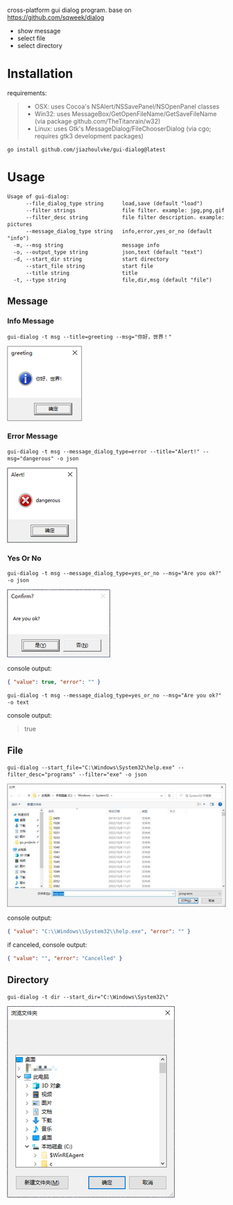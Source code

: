 cross-platform gui dialog program. base on <https://github.com/sqweek/dialog>

- show message
- select file
- select directory

# Installation

requirements:

> - OSX: uses Cocoa's NSAlert/NSSavePanel/NSOpenPanel classes
> - Win32: uses MessageBox/GetOpenFileName/GetSaveFileName (via package github.com/TheTitanrain/w32)
> - Linux: uses Gtk's MessageDialog/FileChooserDialog (via cgo; requires gtk3 development packages)

```
go install github.com/jiazhoulvke/gui-dialog@latest
```

# Usage

```
Usage of gui-dialog:
      --file_dialog_type string      load,save (default "load")
      --filter strings               file filter. example: jpg,png,gif
      --filter_desc string           file filter description. example: pictures
      --message_dialog_type string   info,error,yes_or_no (default "info")
  -m, --msg string                   message info
  -o, --output_type string           json,text (default "text")
  -d, --start_dir string             start directory
      --start_file string            start file
      --title string                 title
  -t, --type string                  file,dir,msg (default "file")
```

## Message

### Info Message

```
gui-dialog -t msg --title=greeting --msg="你好，世界！"
```

![msg info](https://raw.githubusercontent.com/jiazhoulvke/gui-dialog/master/assets/example_msg_info.png?sanitize=true&raw=true)

### Error Message

```
gui-dialog -t msg --message_dialog_type=error --title="Alert!" --msg="dangerous" -o json
```

![msg error](https://raw.githubusercontent.com/jiazhoulvke/gui-dialog/master/assets/example_msg_error.png?sanitize=true&raw=true)

### Yes Or No

```
gui-dialog -t msg --message_dialog_type=yes_or_no --msg="Are you ok?" -o json
```

![msg yes or no](https://raw.githubusercontent.com/jiazhoulvke/gui-dialog/master/assets/example_msg_yes_or_no.png?sanitize=true&raw=true)

console output:

```json
{ "value": true, "error": "" }
```

```
gui-dialog -t msg --message_dialog_type=yes_or_no --msg="Are you ok?" -o text
```

console output:

> true

## File

```
gui-dialog --start_file="C:\Windows\System32\help.exe" --filter_desc="programs" --filter="exe" -o json
```

![file](https://raw.githubusercontent.com/jiazhoulvke/gui-dialog/master/assets/example_file.png?sanitize=true&raw=true)

console output:

```json
{ "value": "C:\\Windows\\System32\\help.exe", "error": "" }
```

if canceled, console output:

```json
{ "value": "", "error": "Cancelled" }
```

## Directory

```
gui-dialog -t dir --start_dir="C:\Windows\System32\"
```

![dir](https://raw.githubusercontent.com/jiazhoulvke/gui-dialog/master/assets/example_directory.png?sanitize=true&raw=true)
